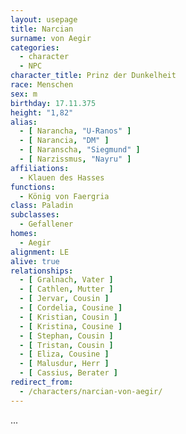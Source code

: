 ```yaml
---
layout: usepage
title: Narcian 
surname: von Aegir
categories:
  - character
  - NPC
character_title: Prinz der Dunkelheit
race: Menschen
sex: m
birthday: 17.11.375
height: "1,82"
alias:
  - [ Narancha, "U-Ranos" ]
  - [ Narancia, "DM" ]
  - [ Naranscha, "Siegmund" ]
  - [ Narzissmus, "Nayru" ]
affiliations:
  - Klauen des Hasses
functions:
  - König von Faergria
class: Paladin
subclasses:
  - Gefallener
homes:
  - Aegir
alignment: LE
alive: true
relationships:
  - [ Gralnach, Vater ]
  - [ Cathlen, Mutter ]
  - [ Jervar, Cousin ]
  - [ Cordelia, Cousine ]
  - [ Kristian, Cousin ]
  - [ Kristina, Cousine ]
  - [ Stephan, Cousin ]
  - [ Tristan, Cousin ]
  - [ Eliza, Cousine ]
  - [ Malusdur, Herr ]
  - [ Cassius, Berater ]
redirect_from:
  - /characters/narcian-von-aegir/
---
```


...